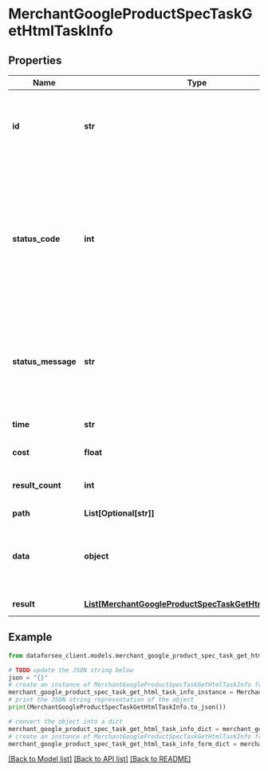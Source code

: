 # MerchantGoogleProductSpecTaskGetHtmlTaskInfo


## Properties

Name | Type | Description | Notes
------------ | ------------- | ------------- | -------------
**id** | **str** | task identifier unique task identifier in our system in the UUID format | [optional] 
**status_code** | **int** | status code of the task generated by DataForSEO, can be within the following range: 10000-60000 you can find the full list of the response codes here | [optional] 
**status_message** | **str** | informational message of the task you can find the full list of general informational messages here | [optional] 
**time** | **str** | execution time, seconds | [optional] 
**cost** | **float** | total tasks cost, USD | [optional] 
**result_count** | **int** | number of elements in the result array | [optional] 
**path** | **List[Optional[str]]** | URL path | [optional] 
**data** | **object** | contains the same parameters that you specified in the POST request | [optional] 
**result** | [**List[MerchantGoogleProductSpecTaskGetHtmlResultInfo]**](MerchantGoogleProductSpecTaskGetHtmlResultInfo.md) | array of results | [optional] 

## Example

```python
from dataforseo_client.models.merchant_google_product_spec_task_get_html_task_info import MerchantGoogleProductSpecTaskGetHtmlTaskInfo

# TODO update the JSON string below
json = "{}"
# create an instance of MerchantGoogleProductSpecTaskGetHtmlTaskInfo from a JSON string
merchant_google_product_spec_task_get_html_task_info_instance = MerchantGoogleProductSpecTaskGetHtmlTaskInfo.from_json(json)
# print the JSON string representation of the object
print(MerchantGoogleProductSpecTaskGetHtmlTaskInfo.to_json())

# convert the object into a dict
merchant_google_product_spec_task_get_html_task_info_dict = merchant_google_product_spec_task_get_html_task_info_instance.to_dict()
# create an instance of MerchantGoogleProductSpecTaskGetHtmlTaskInfo from a dict
merchant_google_product_spec_task_get_html_task_info_form_dict = merchant_google_product_spec_task_get_html_task_info.from_dict(merchant_google_product_spec_task_get_html_task_info_dict)
```
[[Back to Model list]](../README.md#documentation-for-models) [[Back to API list]](../README.md#documentation-for-api-endpoints) [[Back to README]](../README.md)


